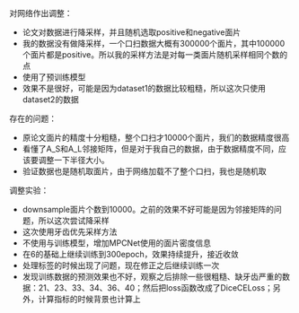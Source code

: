 对网络作出调整：

- 论文对数据进行降采样，并且随机选取positive和negative面片
- 我的数据没有做降采样，一个口扫数据大概有300000个面片，其中100000个面片都是positive。所以我的采样方法是对每一类面片随机采样相同个数的点
- 使用了预训练模型
- 效果不是很好，可能是因为dataset1的数据比较粗糙，所以这次只使用dataset2的数据

存在的问题：

- 原论文面片的精度十分粗糙，整个口扫才10000个面片，我们的数据精度很高
- 看懂了A_S和A_L邻接矩阵，但是对于我自己的数据，由于数据精度不同，应该要调整一下半径大小。
- 验证数据也是随机取面片，由于网络加载不了整个口扫，我也是随机取

调整实验：

- downsample面片个数到10000。之前的效果不好可能是因为邻接矩阵的问题，所以这次尝试降采样
- 这次使用牙齿优先采样方法
- 不使用与训练模型，增加MPCNet使用的面片密度信息
- 在6的基础上继续训练到300epoch，效果持续提升，接近收敛
- 处理标签的时候出现了问题，现在修正之后继续训练一次
- 发现训练数据的预测效果也不好，观察之后排除一些很粗糙、缺牙齿严重的数据：21、23、33、34、36、40；然后把loss函数改成了DiceCELoss；另外，计算指标的时候背景也计算上